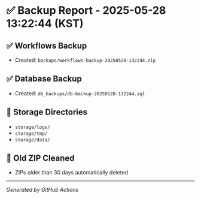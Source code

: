 # ✅ Backup Report - 2025-05-28 13:22:44 (KST)

## ✅ Workflows Backup
- Created: `backups/workflows-backup-20250528-132244.zip`

## ✅ Database Backup
- Created: `db_backups/db-backup-20250528-132244.sql`

## 📁 Storage Directories
- `storage/logs/`
- `storage/tmp/`
- `storage/data/`

## 🧹 Old ZIP Cleaned
- ZIPs older than 30 days automatically deleted

---
_Generated by GitHub Actions_
